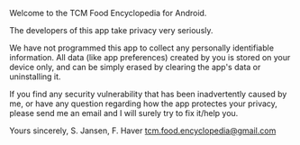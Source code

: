Welcome to the TCM Food Encyclopedia for Android.

The developers of this app take privacy very seriously.

We have not programmed this app to collect any personally identifiable information. All data (like app preferences) created by you is stored on your device only, and can be simply erased by clearing the app's data or uninstalling it.

If you find any security vulnerability that has been inadvertently caused by me, or have any question regarding how the app protectes your privacy, please send me an email and I will surely try to fix it/help you.

Yours sincerely,
S. Jansen,
F. Haver
tcm.food.encyclopedia@gmail.com
